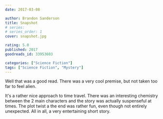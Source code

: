 ```yaml
---
date: 2017-03-08

author: Brandon Sanderson
title: Snapshot
# series: 
# series_order: 1
cover: snapshot.jpg

rating: 5.0
published: 2017
goodreads_id: 33953603

categories: ["Science Fiction"]
tags: ["Science Fiction", "Mystery"]
---
```


Well that was a good read. There was a very cool premise, but not taken too far to feel alien.

<!--more-->

It's a rather nice approach to time travel. There was an interesting chemistry between the 2 main characters and the story was actually suspenseful at times. The plot twist a the end was rather fun, even though not entirely unexpected. All in all, a very entertaining short story.
